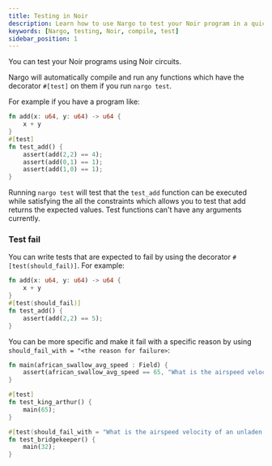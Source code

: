 ```yaml
---
title: Testing in Noir
description: Learn how to use Nargo to test your Noir program in a quick and easy way
keywords: [Nargo, testing, Noir, compile, test]
sidebar_position: 1
---
```


You can test your Noir programs using Noir circuits.

Nargo will automatically compile and run any functions which have the decorator `#[test]` on them if
you run `nargo test`.

For example if you have a program like:

```rust
fn add(x: u64, y: u64) -> u64 {
    x + y
}
#[test]
fn test_add() {
    assert(add(2,2) == 4);
    assert(add(0,1) == 1);
    assert(add(1,0) == 1);
}
```

Running `nargo test` will test that the `test_add` function can be executed while satisfying the all
the constraints which allows you to test that add returns the expected values. Test functions can't
have any arguments currently.

### Test fail

You can write tests that are expected to fail by using the decorator `#[test(should_fail)]`. For example:

```rust
fn add(x: u64, y: u64) -> u64 {
    x + y
}
#[test(should_fail)]
fn test_add() {
    assert(add(2,2) == 5);
}
```

You can be more specific and make it fail with a specific reason by using `should_fail_with = "<the reason for failure>`:

```rust
fn main(african_swallow_avg_speed : Field) {
    assert(african_swallow_avg_speed == 65, "What is the airspeed velocity of an unladen swallow");
}

#[test]
fn test_king_arthur() {
    main(65);
}

#[test(should_fail_with = "What is the airspeed velocity of an unladen swallow")]
fn test_bridgekeeper() {
    main(32);
}

```
